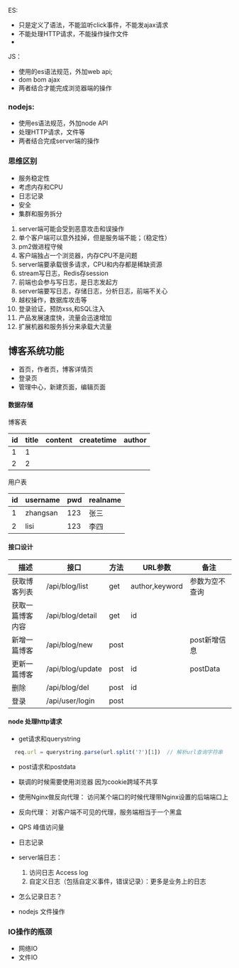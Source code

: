 ES:

- 只是定义了语法，不能监听click事件，不能发ajax请求
- 不能处理HTTP请求，不能操作操作文件
-

JS：

- 使用的es语法规范，外加web api;
- dom bom ajax
- 两者结合才能完成浏览器端的操作

### nodejs:

- 使用es语法规范，外加node API
- 处理HTTP请求，文件等
- 两者结合完成server端的操作

### 思维区别

- 服务稳定性
- 考虑内存和CPU
- 日志记录
- 安全
- 集群和服务拆分

1. server端可能会受到恶意攻击和误操作
2. 单个客户端可以意外挂掉，但是服务端不能；（稳定性）
3. pm2做进程守候
4. 客户端独占一个浏览器，内存CPU不是问题
5. server端要承载很多请求，CPU和内存都是稀缺资源
6. stream写日志，Redis存session
7. 前端也会参与写日志，是日志发起方
8. server端要写日志，存储日志，分析日志，前端不关心
9. 越权操作，数据库攻击等
10. 登录验证，预防xss,和SQL注入
11. 产品发展速度快，流量会迅速增加
12. 扩展机器和服务拆分来承载大流量

## 博客系统功能

- 首页，作者页，博客详情页
- 登录页
- 管理中心，新建页面，编辑页面

#### 数据存储

博客表


| id | title | content | createtime | author |
| - | - | - | - | - |
| 1 | 1 |   |   |   |
| 2 | 2 |   |   |   |

用户表


| id | username | pwd | realname |
| - | - | - | - |
| 1 | zhangsan | 123 | 张三 |
| 2 | lisi | 123 | 李四 |

#### 接口设计


| 描述 | 接口 | 方法 | URL参数 | 备注 |
| - | - | - | - | - |
| 获取博客列表 | /api/blog/list | get | author,keyword | 参数为空不查询 |
| 获取一篇博客内容 | /api/blog/detail | get | id |   |
| 新增一篇博客 | /api/blog/new | post |   | post新增信息 |
| 更新一篇博客 | /api/blog/update | post | id | postData |
| 删除 | /api/blog/del | post | id |   |
| 登录 | /api/user/login | post |   |   |

#### node 处理http请求

- get请求和querystring

```js
  req.url = querystring.parse(url.split('?')[1])  // 解析url查询字符串
```

- post请求和postdata


- 联调的时候需要使用浏览器   因为cookie跨域不共享
- 使用Nginx做反向代理： 访问某个端口的时候代理带Nginx设置的后端端口上
- 反向代理： 对客户端不可见的代理，服务端相当于一个黑盒




- QPS 峰值访问量
- 日志记录
- server端日志：
  1. 访问日志 Access log
  2. 自定义日志（包括自定义事件，错误记录）：更多是业务上的日志
- 怎么记录日志？
- nodejs  文件操作



### IO操作的瓶颈

- 网络IO
- 文件IO
